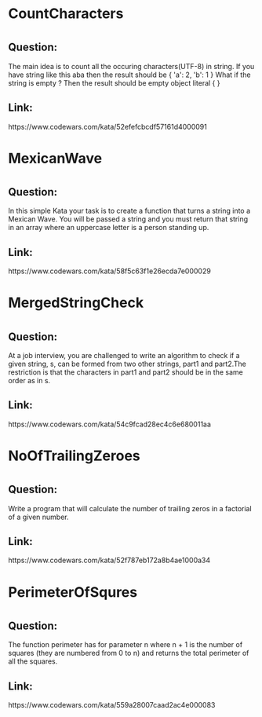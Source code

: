 <h1>CountCharacters<h1>
<h2>Question:</h2>The main idea is to count all the occuring characters(UTF-8) in string. If you have string like this aba then the result should be { 'a': 2, 'b': 1 } What if the string is empty ? Then the result should be empty object literal { }

<h2>Link:</h2>https://www.codewars.com/kata/52efefcbcdf57161d4000091

<h1>MexicanWave<h1>
<h2>Question:</h2>In this simple Kata your task is to create a function that turns a string into a Mexican Wave. You will be passed a string and you must return that string in an array where an uppercase letter is a person standing up.

<h2>Link:</h2>https://www.codewars.com/kata/58f5c63f1e26ecda7e000029

<h1>MergedStringCheck<h1>
<h2>Question:</h2>At a job interview, you are challenged to write an algorithm to check if a given string, s, can be formed from two other strings, part1 and part2.The restriction is that the characters in part1 and part2 should be in the same order as in s.

<h2>Link:</h2>https://www.codewars.com/kata/54c9fcad28ec4c6e680011aa

<h1>NoOfTrailingZeroes<h1>
<h2>Question:</h2>Write a program that will calculate the number of trailing zeros in a factorial of a given number.


<h2>Link:</h2>https://www.codewars.com/kata/52f787eb172a8b4ae1000a34

<h1>PerimeterOfSqures<h1>
<h2>Question:</h2>The function perimeter has for parameter n where n + 1 is the number of squares (they are numbered from 0 to n) and returns the total perimeter of all the squares.



<h2>Link:</h2>https://www.codewars.com/kata/559a28007caad2ac4e000083